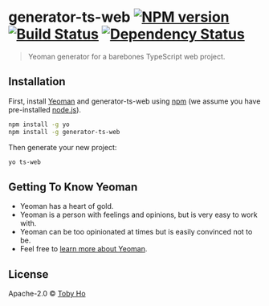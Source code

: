 # generator-ts-web [![NPM version][npm-image]][npm-url] [![Build Status][travis-image]][travis-url] [![Dependency Status][daviddm-image]][daviddm-url]
> Yeoman generator for a barebones TypeScript web project.

## Installation

First, install [Yeoman](http://yeoman.io) and generator-ts-web using [npm](https://www.npmjs.com/) (we assume you have pre-installed [node.js](https://nodejs.org/)).

```bash
npm install -g yo
npm install -g generator-ts-web
```

Then generate your new project:

```bash
yo ts-web
```

## Getting To Know Yeoman

 * Yeoman has a heart of gold.
 * Yeoman is a person with feelings and opinions, but is very easy to work with.
 * Yeoman can be too opinionated at times but is easily convinced not to be.
 * Feel free to [learn more about Yeoman](http://yeoman.io/).

## License

Apache-2.0 © [Toby Ho]()


[npm-image]: https://badge.fury.io/js/generator-ts-web.svg
[npm-url]: https://npmjs.org/package/generator-ts-web
[travis-image]: https://travis-ci.org/airportyh/generator-ts-web.svg?branch=master
[travis-url]: https://travis-ci.org/airportyh/generator-ts-web
[daviddm-image]: https://david-dm.org/airportyh/generator-ts-web.svg?theme=shields.io
[daviddm-url]: https://david-dm.org/airportyh/generator-ts-web
